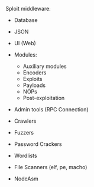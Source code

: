 Sploit middleware:
 * Database
 * JSON
 * UI (Web)

 * Modules:
   * Auxiliary modules
   * Encoders
   * Exploits
   * Payloads
   * NOPs
   * Post-exploitation

 * Admin tools (RPC Connection)
 * Crawlers
 * Fuzzers
 * Password Crackers
 * Wordlists
 * File Scanners (elf, pe, macho)
 * NodeAsm
